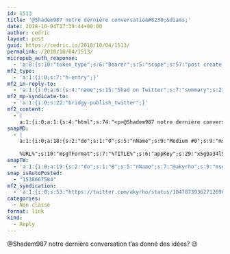 ```yaml
---
id: 1513
title: '@Shadem987 notre dernière conversatio&#8230;&diams;'
date: 2018-10-04T17:39:44+00:00
author: cedric
layout: post
guid: https://cedric.io/2018/10/04/1513/
permalink: /2018/10/04/1513/
micropub_auth_response:
  - 'a:8:{s:10:"token_type";s:6:"Bearer";s:5:"scope";s:57:"post create delete update read follow mute block channels";s:2:"me";s:17:"https://cedric.io";s:9:"issued_by";s:45:"https://cedric.io/wp-json/indieauth/1.0/token";s:9:"client_id";s:25:"https://alltogethernow.io";s:9:"issued_at";i:1538645629;s:4:"user";i:1;s:13:"last_accessed";i:1538667583;}'
mf2_type:
  - 'a:1:{i:0;s:7:"h-entry";}'
mf2_in-reply-to:
  - 'a:1:{i:0;a:6:{s:4:"name";s:15:"Shad on Twitter";s:7:"summary";s:214:"“Pour inaugurer le fait que j&#039;vais claquer des thunes dans ma &quot;nouvelle&quot; collection #retrogaming, un petit #blog tout frais pour immortaliser les trouvailles :&#010;&#010;https://t.co/8UqGibUnNV”";s:8:"featured";s:77:"https://pbs.twimg.com/profile_images/1043870315326173191/DCXVKLOE_400x400.jpg";s:11:"publication";s:7:"Twitter";s:5:"photo";a:7:{i:0;s:77:"https://pbs.twimg.com/profile_images/1043870315326173191/DCXVKLOE_400x400.jpg";i:1;s:67:"https://pbs.twimg.com/profile_banners/287151755/1537711966/1500x500";i:2;s:76:"https://pbs.twimg.com/profile_images/1043870315326173191/DCXVKLOE_normal.jpg";i:3;s:76:"https://pbs.twimg.com/profile_images/1043870315326173191/DCXVKLOE_bigger.jpg";i:4;s:76:"https://pbs.twimg.com/profile_images/1014544629801181184/y7hN8ZyV_normal.jpg";i:5;s:76:"https://pbs.twimg.com/profile_images/542613004538228736/5HAbRJRt_normal.jpeg";i:6;s:75:"https://pbs.twimg.com/profile_images/969580666273886208/t6WqnGza_normal.jpg";}s:3:"url";s:56:"https://twitter.com/Shadem987/status/1047866852230291461";}}'
mf2_mp-syndicate-to:
  - 'a:1:{i:0;s:22:"bridgy-publish_twitter";}'
mf2_content:
  - |
    a:1:{i:0;a:1:{s:4:"html";s:74:"<p>@Shadem987 notre dernière conversation t'as donné des idées? ;-)</p>";}}
snapMD:
  - |
    a:1:{i:0;a:18:{s:2:"do";s:1:"0";s:5:"nName";s:9:"Medium #0";s:9:"msgFormat";s:19:"%FULLTEXT%
    
    %URL%";s:10:"msgTFormat";s:7:"%TITLE%";s:6:"appKey";s:29:"x5g9a34l5z294i5y2q284e4g54454";s:6:"appSec";s:85:"d3h0a44e4s2b4i5u2r234m5f5b4v2l5q2a444h574347464a454x2w20374447494c484b4w2c464f5u2d4z2";s:8:"inclTags";s:1:"1";s:7:"fltrsOn";i:0;s:5:"fltrs";a:0:{}s:7:"proxyOn";i:0;s:7:"useSURL";i:0;s:1:"v";i:350;s:4:"publ";s:1:"0";s:11:"accessToken";s:65:"2353413aa5437433e5648ccf74a16119308317c52d1a24d8ed99f26add037528a";s:12:"appAppUserID";s:65:"104b21fd8da79171a6e7bf800d03b4b761204f242935e05d2d86850a6b1635f77";s:14:"appAppUserName";s:26:"Cédric Bousmanne (akyrho)";s:13:"appAppUserURL";s:26:"https://medium.com/@akyrho";s:7:"pubList";a:0:{}}}
snapTW:
  - 'a:1:{i:0;a:19:{s:2:"do";s:1:"0";s:5:"nName";s:7:"@akyrho";s:9:"msgFormat";s:26:"%TITLE%. %EXCERPT% - %URL%";s:6:"appKey";s:55:"x5g9a8325v2y475r3c4m48584n53446p423r3r5u3e356j5j3k4r2p3";s:6:"appSec";s:105:"d3h0a94o46415u594v3q5l5n5l4r4x474x4j484o473u4i5w2m4k494z2k344n306n5r3l5v2s554p4n3p3k45495c3z4v4d3m3u5w525";s:7:"fltrsOn";i:0;s:5:"fltrs";a:0:{}s:7:"proxyOn";i:0;s:7:"useSURL";i:0;s:1:"v";i:350;s:5:"twURL";s:25:"http://twitter.com/akyrho";s:11:"accessToken";s:50:"6678782-Eyg60SCeh7762DEIsYtTPD5GVeOuSN8ATMdF2Lpppe";s:14:"accessTokenSec";s:45:"PgGDCbcYLJnR5esZjY9ID72A33mUNCYnQwaQTBsojSJNa";s:5:"tw140";i:0;s:10:"riComments";s:1:"1";s:11:"riCommentsM";s:1:"1";s:12:"riCommentsAA";s:1:"1";s:8:"attchImg";s:1:"1";s:9:"wpImgSize";s:4:"full";}}'
snap_isAutoPosted:
  - "1538667584"
mf2_syndication:
  - 'a:1:{i:0;s:53:"https://twitter.com/akyrho/status/1047873936271269888";}'
categories:
  - Non classé
format: link
kind:
  - Reply
---
```

@Shadem987 notre dernière conversation t&rsquo;as donné des idées? 😉